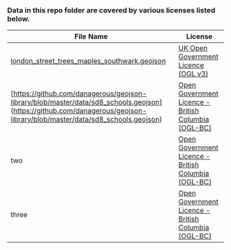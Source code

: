 ### Data in this repo folder are covered by various licenses listed below.

File Name | License
------------ | -------------
[london_street_trees_maples_southwark.geojson](https://github.com/danagerous/geojson-library/blob/master/data/london_street_trees_maples_southwark.geojson) | [UK Open Government Licence (OGL v3)](http://www.nationalarchives.gov.uk/doc/open-government-licence/version/3/)
[https://github.com/danagerous/geojson-library/blob/master/data/sd8_schools.geojson] (https://github.com/danagerous/geojson-library/blob/master/data/sd8_schools.geojson) | [Open Government Licence - British Columbia (OGL-BC)](https://www2.gov.bc.ca/gov/content/data/open-data/open-government-licence-bc)
two | [Open Government Licence - British Columbia (OGL-BC)](https://www2.gov.bc.ca/gov/content/data/open-data/open-government-licence-bc)
three | [Open Government Licence - British Columbia (OGL-BC)](https://www2.gov.bc.ca/gov/content/data/open-data/open-government-licence-bc)
